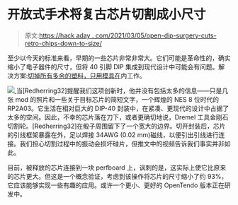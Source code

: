 # 开放式手术将复古芯片切割成小尺寸

> 原文:[https://hack aday . com/2021/03/05/open-dip-surgery-cuts-retro-chips-down-to-size/](https://hackaday.com/2021/03/05/open-dip-surgery-cuts-retro-chips-down-to-size/)

至少以今天的标准来看，早期的一些芯片非常非常大。它们可能是革命性的，确实缩小了电子器件的尺寸，但将 40 引脚 DIP 集成到现代设计中可能会有问题。解决方案:[切掉所有多余的塑料，只用模具在](https://twitter.com/redherring32/status/1365734566879780864?s=20)内工作。

[![](../Images/8306f9d65630a4729f8e5b97a30fe555.png) ](https://hackaday.com/wp-content/uploads/2021/03/cut-down-dip-thumb.jpeg) 当[Redherring32]提醒我们这项创新时，他并没有包括太多的信息——只是几张 mod 的照片和一些关于目标芯片的简短文字，一个辉煌的 NES 8 位时代的 RP2A03。它生活在相对巨大的 DIP-40 封装中，在紧凑、更现代的设计中占据了太多的空间。因此，不幸的芯片落在刀下，或者更确切地说，Dremel 工具金刚石切割轮。[Redherring32]在骰子周围留下了一个宽大的边界。切开封装后，芯片的引线框架暴露在外，足以焊接 34AWG (0.02 mm)磁线，以便引出引线进行连接。我们担心切割过程中的振动会损坏硅片，但推文中的视频告诉我们事实并非如此。

目前，被释放的芯片连接到一块 perfboard 上，讽刺的是，这实际上使它比原来的芯片更大。但这是一个概念验证，考虑到该操作将芯片的尺寸缩小了约 93%，它应该能够实现一些有趣的应用。或许一个更小、更好的 OpenTendo 版本正在研发中。
